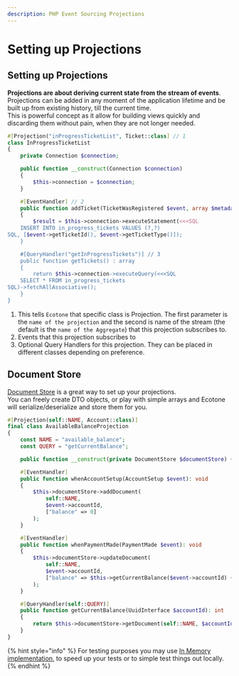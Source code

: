 ```yaml
---
description: PHP Event Sourcing Projections
---
```


# Setting up Projections

## Setting up Projections

**Projections are about deriving current state from the stream of events**.\
Projections can be added in any moment of the application lifetime and be built up from existing history, till the current time. \
This is powerful concept as it allow for building views quickly and discarding them without pain, when they are not longer needed.&#x20;

```php
#[Projection("inProgressTicketList", Ticket::class] // 1
class InProgressTicketList
{
    private Connection $connection;

    public function __construct(Connection $connection)
    {
        $this->connection = $connection;
    }

    #[EventHandler] // 2
    public function addTicket(TicketWasRegistered $event, array $metadata) : void
    {
        $result = $this->connection->executeStatement(<<<SQL
    INSERT INTO in_progress_tickets VALUES (?,?)
SQL, [$event->getTicketId(), $event->getTicketType()]);
    }

    #[QueryHandler("getInProgressTickets")] // 3
    public function getTickets() : array
    {
        return $this->connection->executeQuery(<<<SQL
    SELECT * FROM in_progress_tickets
SQL)->fetchAllAssociative();
    }    
}
```

1. This tells `Ecotone` that specific class is Projection. The first parameter is the `name of the projection` and the second is name of the stream (the default is the `name of the Aggregate`) that this projection subscribes to.&#x20;
2. Events that this projection subscribes to
3. Optional Query Handlers for this projection. They can be placed in different classes depending on preference.&#x20;

## Document Store

[Document Store](./#document-store) is a great way to set up your projections. \
You can freely create DTO objects, or play with simple arrays and Ecotone will serialize/deserialize and store them for you.&#x20;

```php
#[Projection(self::NAME, Account::class)]
final class AvailableBalanceProjection
{
    const NAME = "available_balance";
    const QUERY = "getCurrentBalance";

    public function __construct(private DocumentStore $documentStore) {}

    #[EventHandler]
    public function whenAccountSetup(AccountSetup $event): void
    {
        $this->documentStore->addDocument(
            self::NAME,
            $event->accountId,
            ["balance" => 0]
        );
    }

    #[EventHandler]
    public function whenPaymentMade(PaymentMade $event): void
    {
        $this->documentStore->updateDocument(
            self::NAME,
            $event->accountId,
            ["balance" => $this->getCurrentBalance($event->accountId) + $event->amount]
        );
    }

    #[QueryHandler(self::QUERY)]
    public function getCurrentBalance(UuidInterface $accountId): int
    {
        return $this->documentStore->getDocument(self::NAME, $accountId)["balance"];
    }
}
```

{% hint style="info" %}
For testing purposes you may use [In Memory implementation](../../../modules/dbal-support.md#in-memory-document-store), to speed up your tests or to simple test things out locally.&#x20;
{% endhint %}
